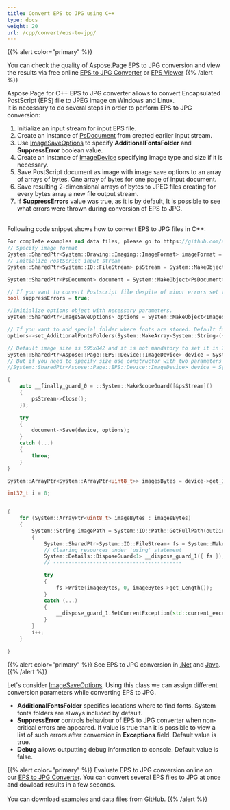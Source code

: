 ```yaml
---
title: Convert EPS to JPG using C++
type: docs
weight: 20
url: /cpp/convert/eps-to-jpg/
---
```


{{% alert color="primary" %}} 

You can check the quality of Aspose.Page EPS to JPG conversion and view the results via free online <a nofollow href="https://products.aspose.app/page/conversion/eps-to-jpg">EPS to JPG Converter</a>
or <a nofollow href="https://products.aspose.app/page/viewer/eps">EPS Viewer</a> {{% /alert %}}

Aspose.Page for C++ EPS to JPG converter allows to convert Encapsulated PostScript (EPS) file to JPEG image on Windows and Linux.
<br>It is necessary to do several steps in order to perform EPS to JPG conversion:
1. Initialize an input stream for input EPS file.
2. Create an instance of [PsDocument](https://apireference.aspose.com/page/cpp/class/aspose.page.e_p_s.ps_document) from created earlier input stream.
4. Use [ImageSaveOptions](https://apireference.aspose.com/page/cpp/class/aspose.page.e_p_s.device.image_save_options) to specify **AdditionalFontsFolder** and **SuppressError** boolean value.
5. Create an instance of [ImageDevice](https://apireference.aspose.com/page/cpp/class/aspose.page.e_p_s.device.image_device) specifying image type and size if it is necessary.
6. Save PostScript document as image with image save options to an array of arrays of bytes. One array of bytes for one page of input document.
7. Save resulting 2-dimensional arrays of bytes to JPEG files creating for every bytes array a new file output stream.
8. If **SuppressErrors** value was true, as it is by default, It is possible to see what errors were thrown during conversion of EPS to JPG.

<br>Following code snippet shows how to convert EPS to JPG files in C++:
<br>
```C++
For complete examples and data files, please go to https://github.com/aspose-page/Aspose.Page-for-C
// Specify image format
System::SharedPtr<System::Drawing::Imaging::ImageFormat> imageFormat = System::Drawing::Imaging::ImageFormat::get_Jpeg();
// Initialize PostScript input stream
System::SharedPtr<System::IO::FileStream> psStream = System::MakeObject<System::IO::FileStream>(dataDir() + u"inputForImage.eps", System::IO::FileMode::Open, System::IO::FileAccess::Read);

System::SharedPtr<PsDocument> document = System::MakeObject<PsDocument>(psStream);

// If you want to convert Postscript file despite of minor errors set this flag
bool suppressErrors = true;

//Initialize options object with necessary parameters.
System::SharedPtr<ImageSaveOptions> options = System::MakeObject<ImageSaveOptions>(suppressErrors);

// If you want to add special folder where fonts are stored. Default fonts folder in OS is always included.
options->set_AdditionalFontsFolders(System::MakeArray<System::String>({ u"{FONT_FOLDER}" }));

// Default image size is 595x842 and it is not mandatory to set it in ImageDevice
System::SharedPtr<Aspose::Page::EPS::Device::ImageDevice> device = System::MakeObject<Aspose::Page::EPS::Device::ImageDevice>(imageFormat);
// But if you need to specify size use constructor with two parameters
//System::SharedPtr<Aspose::Page::EPS::Device::ImageDevice> device = System::MakeObject<Aspose::Page::EPS::Device::ImageDevice>(System::MakeObject<System::Drawing::Size>(595,842), imageFormat);

{
	auto __finally_guard_0 = ::System::MakeScopeGuard([&psStream]()
	{
		psStream->Close();
	});

	try
	{
		document->Save(device, options);
	}
	catch (...)
	{
		throw;
	}
}

System::ArrayPtr<System::ArrayPtr<uint8_t>> imagesBytes = device->get_ImagesBytes();

int32_t i = 0;


{
	for (System::ArrayPtr<uint8_t> imageBytes : imagesBytes)
	{
		System::String imagePath = System::IO::Path::GetFullPath(outDir() + System::String(u"out_image") + System::Convert::ToString(i) + u"." + System::ObjectExt::ToString(imageFormat).ToLower());
		{
			System::SharedPtr<System::IO::FileStream> fs = System::MakeObject<System::IO::FileStream>(imagePath, System::IO::FileMode::Create, System::IO::FileAccess::Write);
			// Clearing resources under 'using' statement
			System::Details::DisposeGuard<1> __dispose_guard_1({ fs });
			// ------------------------------------------

			try
			{
				fs->Write(imageBytes, 0, imageBytes->get_Length());
			}
			catch (...)
			{
				__dispose_guard_1.SetCurrentException(std::current_exception());
			}
		}
		i++;
	}

}
```
{{% alert color="primary" %}}
See EPS to JPG conversion in [.Net](/page/net/convert/eps-to-jpg/) and [Java](/page/java/convert/eps-to-jpg/).
{{% /alert %}}

Let's consider [ImageSaveOptions](https://apireference.aspose.com/page/cpp/class/aspose.page.e_p_s.device.image_save_options). Using this class we can assign different conversion parameters while converting EPS to JPG.
<br>
- **AdditionalFontsFolder** specifies locations where to find fonts. System fonts folders are always included by default.
- **SuppressError** controls behaviour of EPS to JPG converter when non-critical errors are appeared. If value is true than it is possible to view a list of such errors after conversion in **Exceptions** field. Default value is true.
- **Debug** allows outputting debug information to console. Default value is false.

{{% alert color="primary" %}}
Evaluate EPS to JPG conversion online on our <a nofollow href="https://products.aspose.app/page/conversion/eps-to-jpg">EPS to JPG Converter</a>. You can convert several EPS files to JPG at once and dowload results in a few seconds.
<br>
<br>
You can download examples and data files from [GitHub](https://github.com/aspose-page/Aspose.Page-for-C). {{% /alert %}} 